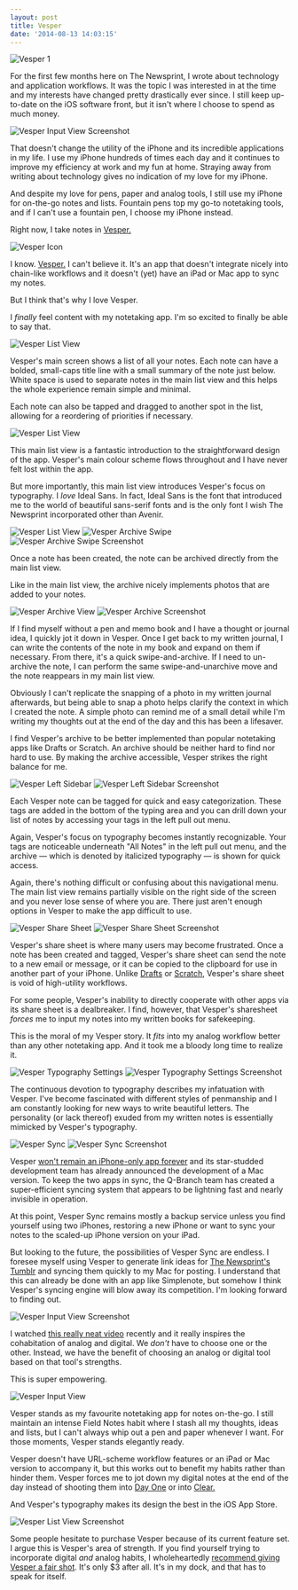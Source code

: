 ```yaml
---
layout: post
title: Vesper
date: '2014-08-13 14:03:15'
---
```


![Vesper 1](http://static.thenewsprint.co/media/2014/Aug/P8100342.jpg)

For the first few months here on The Newsprint, I wrote about technology and application workflows. It was the topic I was interested in at the time and my interests have changed pretty drastically ever since. I still keep up-to-date on the iOS software front, but it isn't where I choose to spend as much money.

![Vesper Input View Screenshot](http://static.thenewsprint.co/media/2014/Aug/Vesper-Screenshot-2.png)

That doesn't change the utility of the iPhone and its incredible applications in my life. I use my iPhone hundreds of times each day and it continues to improve my efficiency at work and my fun at home. Straying away from writing about technology gives no indication of my love for my iPhone.

And despite my love for pens, paper and analog tools, I still use my iPhone for on-the-go notes and lists. Fountain pens top my go-to notetaking tools, and if I can't use a fountain pen, I choose my iPhone instead. 

Right now, I take notes in [Vesper.](https://itunes.apple.com/us/app/vesper/id655895325?mt=8&uo=4) 

![Vesper Icon](http://static.thenewsprint.co/media/2014/Aug/P8100407.jpg)

I know. [Vesper.](http://vesperapp.co) I can't believe it. It's an app that doesn't integrate nicely into chain-like workflows and it doesn't (yet) have an iPad or Mac app to sync my notes.

But I think that's why I love Vesper. 

I *finally* feel content with my notetaking app. I'm so excited to finally be able to say that.

![Vesper List View](http://static.thenewsprint.co/media/2014/Aug/P8100326.jpg)

Vesper's main screen shows a list of all your notes. Each note can have a bolded, small-caps title line with a small summary of the note just below. White space is used to separate notes in the main list view and this helps the whole experience remain simple and minimal. 

Each note can also be tapped and dragged to another spot in the list, allowing for a reordering of priorities if necessary.

![Vesper List View](http://static.thenewsprint.co/media/2014/Aug/Vesper-Screenshot-7-1.png)

This main list view is a fantastic introduction to the straightforward design of the app. Vesper's main colour scheme flows throughout and I have never felt lost within the app.

But more importantly, this main list view introduces Vesper's focus on typography. I *love* Ideal Sans. In fact, Ideal Sans is the font that introduced me to the world of beautiful sans-serif fonts and is the only font I wish The Newsprint incorporated other than Avenir. 

![Vesper List View](http://static.thenewsprint.co/media/2014/Aug/P8100339.jpg)
![Vesper Archive Swipe](http://static.thenewsprint.co/media/2014/Aug/P8100362.jpg)
![Vesper Archive Swipe Screenshot](http://static.thenewsprint.co/media/2014/Aug/Vesper-Screenshot-5.png)

Once a note has been created, the note can be archived directly from the main list view. 

Like in the main list view, the archive nicely implements photos that are added to your notes.

![Vesper Archive View](http://static.thenewsprint.co/media/2014/Aug/P8100373.jpg)
![Vesper Archive Screenshot](http://static.thenewsprint.co/media/2014/Aug/Vesper-Screenshot-4.png)

If I find myself without a pen and memo book and I have a thought or journal idea, I quickly jot it down in Vesper. Once I get back to my written journal, I can write the contents of the note in my book and expand on them if necessary. From there, it's a quick swipe-and-archive. If I need to un-archive the note, I can perform the same swipe-and-unarchive move and the note reappears in my main list view.

Obviously I can't replicate the snapping of a photo in my written journal afterwards, but being able to snap a photo helps clarify the context in which I created the note. A simple photo can remind me of a small detail while I'm writing my thoughts out at the end of the day and this has been a lifesaver.

I find Vesper's archive to be better implemented than popular notetaking apps like Drafts or Scratch. An archive should be neither hard to find nor hard to use. By making the archive accessible, Vesper strikes the right balance for me.

![Vesper Left Sidebar](http://static.thenewsprint.co/media/2014/Aug/P8100367.jpg)
![Vesper Left Sidebar Screenshot](http://static.thenewsprint.co/media/2014/Aug/Vesper-Screenshot-10.png)

Each Vesper note can be tagged for quick and easy categorization. These tags are added in the bottom of the typing area and you can drill down your list of notes by accessing your tags in the left pull out menu.

Again, Vesper's focus on typography becomes instantly recognizable. Your tags are noticeable underneath "All Notes" in the left pull out menu, and the archive — which is denoted by italicized typography — is shown for quick access.

Again, there's nothing difficult or confusing about this navigational menu. The main list view remains partially visible on the right side of the screen and you never lose sense of where you are. There just aren't enough options in Vesper to make the app difficult to use.

![Vesper Share Sheet](http://static.thenewsprint.co/media/2014/Aug/P8100354-1.jpg)
![Vesper Share Sheet Screenshot](http://static.thenewsprint.co/media/2014/Aug/Vesper-Screenshot-6.png)

Vesper's share sheet is where many users may become frustrated. Once a note has been created and tagged, Vesper's share sheet can send the note to a new email or message, or it can be copied to the clipboard for use in another part of your iPhone. Unlike [Drafts](https://itunes.apple.com/us/app/drafts-quickly-capture-notes/id502385074?mt=8&uo=4) or [Scratch](https://itunes.apple.com/us/app/scratch-your-quick-input-notepad/id533320655?mt=8&uo=4), Vesper's share sheet is void of high-utility workflows.

For some people, Vesper's inability to directly cooperate with other apps via its share sheet is a dealbreaker. I find, however, that Vesper's sharesheet *forces* me to input my notes into my written books for safekeeping.

This is the moral of my Vesper story. It *fits* into my analog workflow better than any other notetaking app. And it took me a bloody long time to realize it.

![Vesper Typography Settings](http://static.thenewsprint.co/media/2014/Aug/P8100384.jpg)
![Vesper Typography Settings Screenshot](http://static.thenewsprint.co/media/2014/Aug/Vesper-Screenshot-3.png)

The continuous devotion to typography describes my infatuation with Vesper. I've become fascinated with different styles of penmanship and I am constantly looking for new ways to write beautiful letters. The personality (or lack thereof) exuded from my written notes is essentially mimicked by Vesper's typography.

![Vesper Sync](http://static.thenewsprint.co/media/2014/Aug/P8100387.jpg)
![Vesper Sync Screenshot](http://static.thenewsprint.co/media/2014/Aug/Vesper-Screenshot-9.png)

Vesper [won't remain an iPhone-only app forever](http://vesperapp.co/blog/vesper-2-0-and-vesper-sync/) and its star-studded development team has already announced the development of a Mac version. To keep the two apps in sync, the Q-Branch team has created a super-efficient syncing system that appears to be lightning fast and nearly invisible in operation. 

At this point, Vesper Sync remains mostly a backup service unless you find yourself using two iPhones, restoring a new iPhone or want to sync your notes to the scaled-up iPhone version on your iPad. 

But looking to the future, the possibilities of Vesper Sync are endless. I foresee myself using Vesper to generate link ideas for [The Newsprint's Tumblr](http://www.thenewsprintco.tumblr.com) and syncing them quickly to my Mac for posting. I understand that this can already be done with an app like Simplenote, but somehow I think Vesper's syncing engine will blow away its competition. I'm looking forward to finding out.

![Vesper Input View Screenshot](http://static.thenewsprint.co/media/2014/Aug/Vesper-Screenshot-1.png)

I watched [this really neat video](https://www.youtube.com/watch?v=85bqT904VWA) recently and it really inspires the cohabitation of analog and digital. We *don't* have to choose one or the other. Instead, we have the benefit of choosing an analog or digital tool based on that tool's strengths.

This is super empowering.

![Vesper Input View](http://static.thenewsprint.co/media/2014/Aug/P8100395.jpg)

Vesper stands as my favourite notetaking app for notes on-the-go. I still maintain an intense Field Notes habit where I stash all my thoughts, ideas and lists, but I can't always whip out a pen and paper whenever I want. For those moments, Vesper stands elegantly ready.

Vesper doesn't have URL-scheme workflow features or an iPad or Mac version to accompany it, but this works out to benefit my habits rather than hinder them. Vesper forces me to jot down my digital notes at the end of the day instead of shooting them into [Day One](https://itunes.apple.com/us/app/day-one-journal-diary/id421706526?mt=8&uo=4) or into [Clear.](https://itunes.apple.com/us/app/clear-tasks-reminders-to-do/id493136154?mt=8&uo=4) 

And Vesper's typography makes its design the best in the iOS App Store.

![Vesper List View Screenshot](http://static.thenewsprint.co/media/2014/Aug/Vesper-Screenshot-8.png)

Some people hesitate to purchase Vesper because of its current feature set. I argue this is Vesper's area of strength. If you find yourself trying to incorporate digital *and* analog habits, I wholeheartedly [recommend giving Vesper a fair shot](https://itunes.apple.com/us/app/vesper/id655895325?mt=8&uo=4). It's only $3 after all. It's in my dock, and that has to speak for itself.